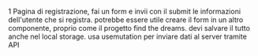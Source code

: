 1 Pagina di registrazione, fai un form e invii con il submit le informazioni dell'utente che si registra.
potrebbe essere utile creare il form in un altro componente, proprio come il progetto find the dreams. 
 devi salvare il tutto anche nel local storage.  usa usemutation  per inviare dati al server tramite API